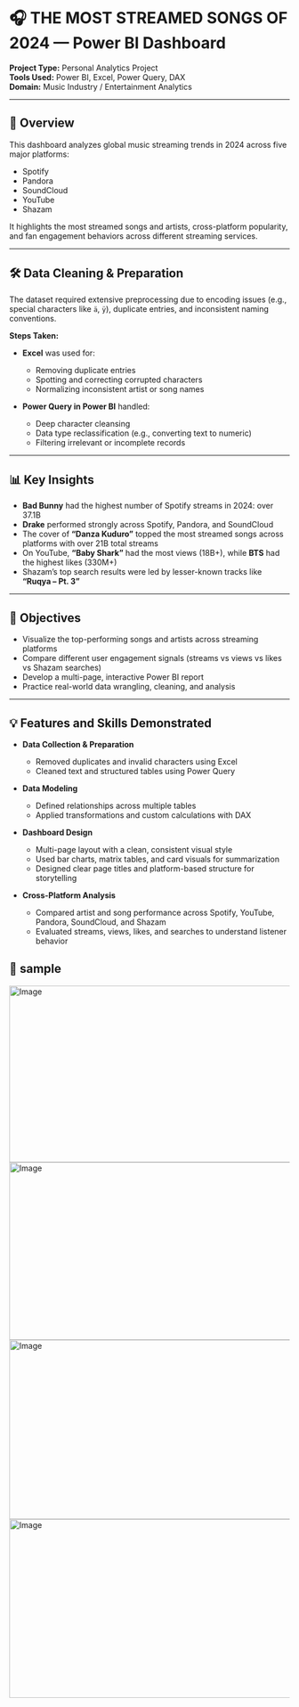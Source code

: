 
# 🎧 THE MOST STREAMED SONGS OF 2024 — Power BI Dashboard

**Project Type:** Personal Analytics Project  
**Tools Used:** Power BI, Excel, Power Query, DAX  
**Domain:** Music Industry / Entertainment Analytics

---

## 📌 Overview

This dashboard analyzes global music streaming trends in 2024 across five major platforms:

- Spotify  
- Pandora  
- SoundCloud  
- YouTube  
- Shazam

It highlights the most streamed songs and artists, cross-platform popularity, and fan engagement behaviors across different streaming services.

---

## 🛠️ Data Cleaning & Preparation

The dataset required extensive preprocessing due to encoding issues (e.g., special characters like `ä`, `ÿ`), duplicate entries, and inconsistent naming conventions.

**Steps Taken:**

- **Excel** was used for:
  - Removing duplicate entries
  - Spotting and correcting corrupted characters
  - Normalizing inconsistent artist or song names

- **Power Query in Power BI** handled:
  - Deep character cleansing
  - Data type reclassification (e.g., converting text to numeric)
  - Filtering irrelevant or incomplete records

---

## 📊 Key Insights

- **Bad Bunny** had the highest number of Spotify streams in 2024: over 37.1B
- **Drake** performed strongly across Spotify, Pandora, and SoundCloud
- The cover of **“Danza Kuduro”** topped the most streamed songs across platforms with over 21B total streams
- On YouTube, **“Baby Shark”** had the most views (18B+), while **BTS** had the highest likes (330M+)
- Shazam’s top search results were led by lesser-known tracks like **“Ruqya – Pt. 3”**

---

## 🎯 Objectives

- Visualize the top-performing songs and artists across streaming platforms  
- Compare different user engagement signals (streams vs views vs likes vs Shazam searches)  
- Develop a multi-page, interactive Power BI report  
- Practice real-world data wrangling, cleaning, and analysis

---

## 💡 Features and Skills Demonstrated

- **Data Collection & Preparation**
  - Removed duplicates and invalid characters using Excel
  - Cleaned text and structured tables using Power Query

- **Data Modeling**
  - Defined relationships across multiple tables
  - Applied transformations and custom calculations with DAX

- **Dashboard Design**
  - Multi-page layout with a clean, consistent visual style
  - Used bar charts, matrix tables, and card visuals for summarization
  - Designed clear page titles and platform-based structure for storytelling

- **Cross-Platform Analysis**
  - Compared artist and song performance across Spotify, YouTube, Pandora, SoundCloud, and Shazam
  - Evaluated streams, views, likes, and searches to understand listener behavior

    
## 📸 sample
<img width="700" height="317" alt="Image" src="https://github.com/user-attachments/assets/2037ca2d-021b-44e4-be31-e450de4880b7" />
<img width="574" height="319" alt="Image" src="https://github.com/user-attachments/assets/17762942-c3d7-4694-8aed-692f82e397c5" />
<img width="592" height="322" alt="Image" src="https://github.com/user-attachments/assets/73d77433-341c-439e-be8c-8633949a820f" />
<img width="567" height="321" alt="Image" src="https://github.com/user-attachments/assets/06c40340-0c7f-4499-8b38-43bf0890cb33" />
